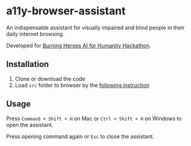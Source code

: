 # a11y-browser-assistant

An indispensable assistant for visually impaired and blind people in their daily internet browsing.

Developed for [Burning Heroes AI for Humanity Hackathon](https://www.burningheroes.com/2024/hackathon).

## Installation

1. Clone or download the code
2. Load `src` folder to browser by the [following instruction](https://developer.chrome.com/docs/extensions/get-started/tutorial/hello-world#load-unpacked)

## Usage

Press `Command + Shift + H` on Mac or `Ctrl + Shift + H` on Windows to open the assistant.

Press opening command again or `Esc` to close the assistant.
